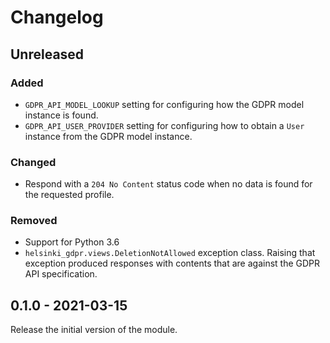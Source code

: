 # Changelog

## Unreleased

### Added

- `GDPR_API_MODEL_LOOKUP` setting for configuring how the GDPR model instance is found.
- `GDPR_API_USER_PROVIDER` setting for configuring how to obtain a `User` instance from the GDPR model instance.

### Changed

- Respond with a `204 No Content` status code when no data is found for the requested profile.

### Removed

- Support for Python 3.6
- `helsinki_gdpr.views.DeletionNotAllowed` exception class. Raising that exception produced responses with
  contents that are against the GDPR API specification.

## 0.1.0 - 2021-03-15

Release the initial version of the module.
